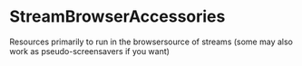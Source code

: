# StreamBrowserAccessories
Resources primarily to run in the browsersource of streams (some may also work as pseudo-screensavers if you want)
